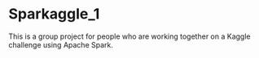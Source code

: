 # Sparkaggle_1
This is a group project for people who are working together on a Kaggle challenge using Apache Spark.

